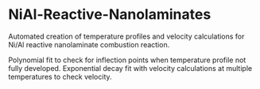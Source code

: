 # NiAl-Reactive-Nanolaminates
Automated creation of temperature profiles and velocity calculations for Ni/Al reactive nanolaminate combustion reaction.

Polynomial fit to check for inflection points when temperature profile not fully developed.
Exponential decay fit with velocity calculations at multiple temperatures to check velocity.
